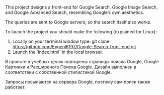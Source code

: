 This  project   designs a front-end for Google Search, Google Image Search, and Google Advanced Search, resembling Google’s own aesthetics.

The queries are sent to Google servers, so the search itself also works. 

To launch the project you should make the following (explained for Linux):
1) Locally on your terminal window type: 
         git clone https://github.com/Evgeni6197/Google-Search-front-end.git
2) Launch the 'index.html' in the local browser.


В проекте в учебных целях повторены страницы поиска Google, Google Картинки и Расширеного Поиска Google. Дизайн выполнен в соответствии с собственной стилистикой Google.

Запросы посылаются на сервера Google, поэтому сам поиск также работает.
